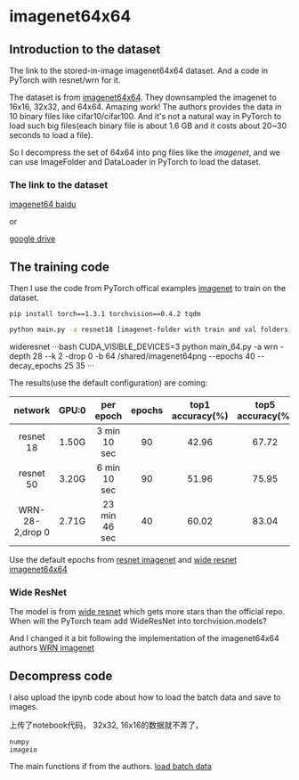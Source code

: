 # imagenet64x64

## Introduction to the dataset

The link to the stored-in-image imagenet64x64 dataset. And a code in PyTorch with resnet/wrn for it.

The dataset is from [imagenet64x64](https://github.com/PatrykChrabaszcz/Imagenet32_Scripts). They downsampled the imagenet to 16x16, 32x32, and 64x64. Amazing work! The authors provides the data in 10 binary files like cifar10/cifar100. And it's not a natural way in PyTorch to load such big files(each binary file is about 1.6 GB and it costs about 20~30 seconds to load a file).

So I decompress the set of 64x64 into png files like the *imagenet*, and we can use ImageFolder and DataLoader in PyTorch to load the dataset.

### The link to the dataset

[imagenet64 baidu](https://pan.baidu.com/s/1zjDMT14st8Ih4fqpIGbgXw)

or

[google drive](https://drive.google.com/file/d/1GpGEiuBjQ-pDKdXpfimfHAHT316xkLHc/view?usp=sharing)

## The training code

Then I use the code from PyTorch offical examples [imagenet](https://github.com/pytorch/examples/tree/master/imagenet) to train on the dataset.
```
pip install torch==1.3.1 torchvision==0.4.2 tqdm
```

```bash
python main.py -a resnet18 [imagenet-folder with train and val folders]
```
wideresnet
···bash
CUDA_VISIBLE_DEVICES=3 python main_64.py -a wrn -depth 28 --k 2 -drop 0 -b 64  /shared/imagenet64png --epochs 40 --decay_epochs 25 35
···

The results(use the default configuration) are coming:

| network              | GPU:0 |  per epoch    | epochs | top1 accuracy(%) | top5 accuracy(%) |
|:--------------------:|:-----:|:-------------:|:------:|:----------------:|:----------------:|
| resnet 18            | 1.50G |  3 min 10 sec |    90  |       42.96      |        67.72     |
| resnet 50            | 3.20G |  6 min 10 sec |    90  |       51.96      |        75.95     |
| WRN-28-2,drop 0      | 2.71G |  23 min 46 sec|    40  |       60.02      |        83.04     |

Use the default epochs from [resnet imagenet](https://github.com/pytorch/examples/tree/master/imagenet) and [wide resnet imagenet64x64](https://github.com/meliketoy/wide-resnet.pytorch)

### Wide ResNet

The model is from [wide resnet](https://github.com/meliketoy/wide-resnet.pytorch) which gets more stars than the official repo. When will the PyTorch team add WideResNet into torchvision.models?

And I changed it a bit following the implementation of the imagenet64x64 authors [WRN imagenet](https://github.com/PatrykChrabaszcz/Imagenet32_Scripts/blob/master/WRNs_imagenet.py)

## Decompress code

I also upload the ipynb code about how to load the batch data and save to images.

上传了notebook代码， 32x32, 16x16的数据就不弄了。

```
numpy
imageio
```

The main functions if from the authors. [load batch data](https://github.com/PatrykChrabaszcz/Imagenet32_Scripts/blob/master/WRNs_imagenet.py)

